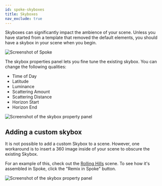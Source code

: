 ```yaml
---
id: spoke-skyboxes
title: Skyboxes
nav_exclude: true
---
```


Skyboxes can significantly impact the ambience of your scene. Unless you have started from a template that removed the default elements, you should have a skybox in your scene when you begin. 

![Screenshot of Spoke](img/spoke-skybox.png)

The skybox properties panel lets you fine tune the existing skybox. You can change the following qualities: 

* Time of Day
* Latitude
* Luminance
* Scattering Amount
* Scattering Distance
* Horizon Start
* Horizon End


![Screenshot of the skybox property panel](img/spoke-skybox-properties.png)

## Adding a custom skybox

It is not possible to add a custom Skybox to a scene. However, one workaround is to insert a 360 image inside of your scene to obscure the existing Skybox. 

For an example of this, check out the [Rolling Hills](https://hubs.mozilla.com/scenes/iu2htZZ/rolling-hills) scene. To see how it's assembled in Spoke, click the "Remix in Spoke" button.

![Screenshot of the skybox property panel](img/spoke-skybox-360.png)